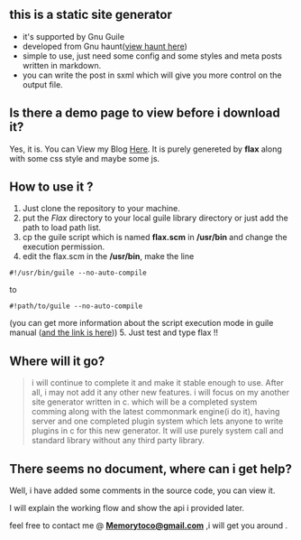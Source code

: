 ## this is a static site generator ##
- it's supported by Gnu Guile
- developed from Gnu haunt([view haunt here](https://dthompson.us/projects/haunt.html))
- simple to use, just need some config and some styles and meta posts written in markdown.
- you can write the post in sxml which will give you more control on the output file.

## Is there a demo page to view before i download it?
Yes, it is. You can View my Blog [Here](https://memorytoco.github.io/Lasga/).
It is purely genereted by **flax** along with some css style and maybe some js.

## How to use it ?
1. Just clone the repository to your machine.
2. put the *Flax* directory to your local guile library directory or just add the path to load path list.
3. cp the guile script which is named **flax.scm** in **/usr/bin** and change the execution permission.
4. edit the flax.scm in the **/usr/bin**, make the line
```
#!/usr/bin/guile --no-auto-compile
```
to 
```
#!path/to/guile --no-auto-compile
```
(you can get more information about the script execution mode in guile manual ([and the link is here](https://www.gnu.org/software/guile/manual/)))
5. Just test and type flax !!


## Where will it go?
> i will continue to complete it and make it stable enough to use.
> After all, i may not add it any other new features.
> i will focus on my another site generator written in c.
> which will be a completed system comming along with the latest commonmark engine(i do it),
> having server and one completed plugin system which lets anyone to write
> plugins in c for this new generator. It will use purely system call and standard library without 
> any third party library.

## There seems no document, where can i get help?
Well, i have added some comments in the source code, you can view it.

I will explain the working flow and show the api i provided later.

feel free to contact me @ **Memorytoco@gmail.com** ,i will get you around .
